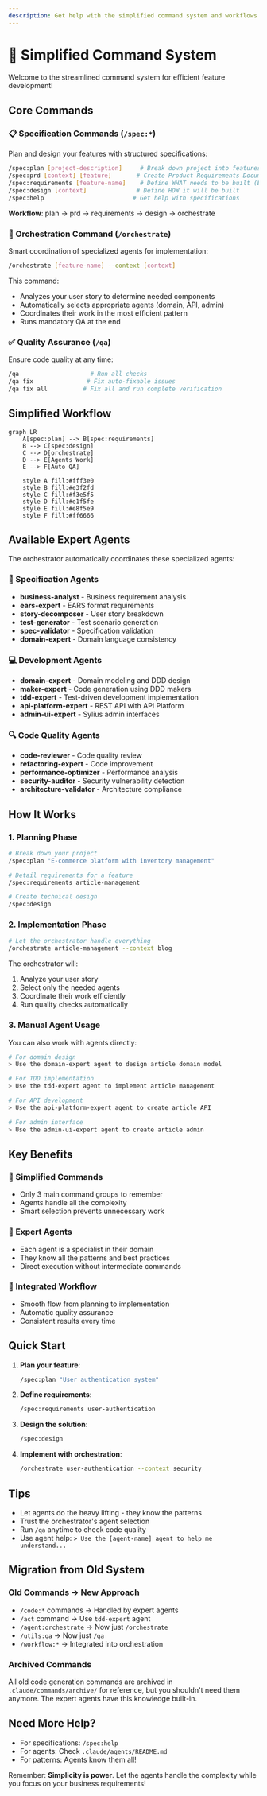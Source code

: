 ```yaml
---
description: Get help with the simplified command system and workflows
---
```


# 🚀 Simplified Command System

Welcome to the streamlined command system for efficient feature development!

## Core Commands

### 📋 Specification Commands (`/spec:*`)
Plan and design your features with structured specifications:

```bash
/spec:plan [project-description]     # Break down project into features
/spec:prd [context] [feature]       # Create Product Requirements Document
/spec:requirements [feature-name]    # Define WHAT needs to be built (EARS format)
/spec:design [context]              # Define HOW it will be built
/spec:help                         # Get help with specifications
```

**Workflow**: plan → prd → requirements → design → orchestrate

### 🎯 Orchestration Command (`/orchestrate`)
Smart coordination of specialized agents for implementation:

```bash
/orchestrate [feature-name] --context [context]
```

This command:
- Analyzes your user story to determine needed components
- Automatically selects appropriate agents (domain, API, admin)
- Coordinates their work in the most efficient pattern
- Runs mandatory QA at the end

### ✅ Quality Assurance (`/qa`)
Ensure code quality at any time:

```bash
/qa                    # Run all checks
/qa fix               # Fix auto-fixable issues
/qa fix all          # Fix all and run complete verification
```

## Simplified Workflow

```mermaid
graph LR
    A[spec:plan] --> B[spec:requirements]
    B --> C[spec:design]
    C --> D[orchestrate]
    D --> E[Agents Work]
    E --> F[Auto QA]
    
    style A fill:#fff3e0
    style B fill:#e3f2fd
    style C fill:#f3e5f5
    style D fill:#e1f5fe
    style E fill:#e8f5e9
    style F fill:#ff6666
```

## Available Expert Agents

The orchestrator automatically coordinates these specialized agents:

### 📐 Specification Agents
- **business-analyst** - Business requirement analysis
- **ears-expert** - EARS format requirements
- **story-decomposer** - User story breakdown
- **test-generator** - Test scenario generation
- **spec-validator** - Specification validation
- **domain-expert** - Domain language consistency

### 💻 Development Agents
- **domain-expert** - Domain modeling and DDD design
- **maker-expert** - Code generation using DDD makers
- **tdd-expert** - Test-driven development implementation
- **api-platform-expert** - REST API with API Platform
- **admin-ui-expert** - Sylius admin interfaces

### 🔍 Code Quality Agents
- **code-reviewer** - Code quality review
- **refactoring-expert** - Code improvement
- **performance-optimizer** - Performance analysis
- **security-auditor** - Security vulnerability detection
- **architecture-validator** - Architecture compliance

## How It Works

### 1. Planning Phase
```bash
# Break down your project
/spec:plan "E-commerce platform with inventory management"

# Detail requirements for a feature
/spec:requirements article-management

# Create technical design
/spec:design
```

### 2. Implementation Phase
```bash
# Let the orchestrator handle everything
/orchestrate article-management --context blog
```

The orchestrator will:
1. Analyze your user story
2. Select only the needed agents
3. Coordinate their work efficiently
4. Run quality checks automatically

### 3. Manual Agent Usage
You can also work with agents directly:

```bash
# For domain design
> Use the domain-expert agent to design article domain model

# For TDD implementation
> Use the tdd-expert agent to implement article management

# For API development
> Use the api-platform-expert agent to create article API

# For admin interface
> Use the admin-ui-expert agent to create article admin
```

## Key Benefits

### 🎯 Simplified Commands
- Only 3 main command groups to remember
- Agents handle all the complexity
- Smart selection prevents unnecessary work

### 🤖 Expert Agents
- Each agent is a specialist in their domain
- They know all the patterns and best practices
- Direct execution without intermediate commands

### 🔄 Integrated Workflow
- Smooth flow from planning to implementation
- Automatic quality assurance
- Consistent results every time

## Quick Start

1. **Plan your feature**:
   ```bash
   /spec:plan "User authentication system"
   ```

2. **Define requirements**:
   ```bash
   /spec:requirements user-authentication
   ```

3. **Design the solution**:
   ```bash
   /spec:design
   ```

4. **Implement with orchestration**:
   ```bash
   /orchestrate user-authentication --context security
   ```

## Tips

- Let agents do the heavy lifting - they know the patterns
- Trust the orchestrator's agent selection
- Run `/qa` anytime to check code quality
- Use agent help: `> Use the [agent-name] agent to help me understand...`

## Migration from Old System

### Old Commands → New Approach
- `/code:*` commands → Handled by expert agents
- `/act` command → Use `tdd-expert` agent
- `/agent:orchestrate` → Now just `/orchestrate`
- `/utils:qa` → Now just `/qa`
- `/workflow:*` → Integrated into orchestration

### Archived Commands
All old code generation commands are archived in `.claude/commands/archive/` for reference, but you shouldn't need them anymore. The expert agents have this knowledge built-in.

## Need More Help?

- For specifications: `/spec:help`
- For agents: Check `.claude/agents/README.md`
- For patterns: Agents know them all!

Remember: **Simplicity is power**. Let the agents handle the complexity while you focus on your business requirements!